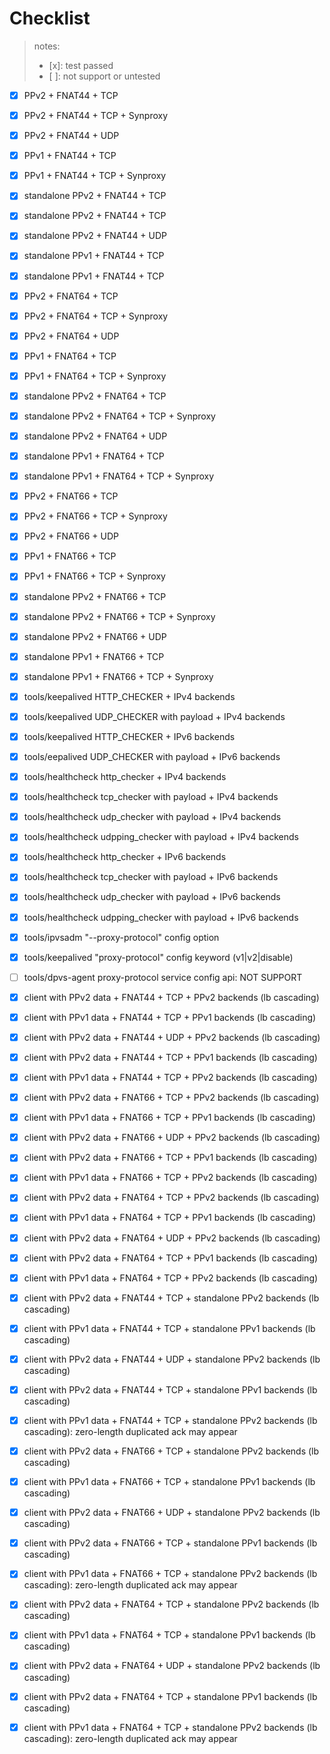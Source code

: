 Checklist
=========

> notes:
> * [x]: test passed
> * [ ]: not support or untested

* [x] PPv2 + FNAT44 + TCP
* [x] PPv2 + FNAT44 + TCP + Synproxy
* [x] PPv2 + FNAT44 + UDP
* [x] PPv1 + FNAT44 + TCP
* [x] PPv1 + FNAT44 + TCP + Synproxy
* [x] standalone PPv2 + FNAT44 + TCP 
* [x] standalone PPv2 + FNAT44 + TCP
* [x] standalone PPv2 + FNAT44 + UDP
* [x] standalone PPv1 + FNAT44 + TCP
* [x] standalone PPv1 + FNAT44 + TCP

* [x] PPv2 + FNAT64 + TCP
* [x] PPv2 + FNAT64 + TCP + Synproxy
* [x] PPv2 + FNAT64 + UDP
* [x] PPv1 + FNAT64 + TCP
* [x] PPv1 + FNAT64 + TCP + Synproxy
* [x] standalone PPv2 + FNAT64 + TCP
* [x] standalone PPv2 + FNAT64 + TCP + Synproxy
* [x] standalone PPv2 + FNAT64 + UDP
* [x] standalone PPv1 + FNAT64 + TCP
* [x] standalone PPv1 + FNAT64 + TCP + Synproxy

* [x] PPv2 + FNAT66 + TCP
* [x] PPv2 + FNAT66 + TCP + Synproxy
* [x] PPv2 + FNAT66 + UDP
* [x] PPv1 + FNAT66 + TCP
* [x] PPv1 + FNAT66 + TCP + Synproxy
* [x] standalone PPv2 + FNAT66 + TCP 
* [x] standalone PPv2 + FNAT66 + TCP + Synproxy
* [x] standalone PPv2 + FNAT66 + UDP
* [x] standalone PPv1 + FNAT66 + TCP
* [x] standalone PPv1 + FNAT66 + TCP + Synproxy

* [x] tools/keepalived HTTP_CHECKER + IPv4 backends
* [x] tools/keepalived UDP_CHECKER with payload + IPv4 backends
* [x] tools/keepalived HTTP_CHECKER + IPv6 backends
* [x] tools/eepalived UDP_CHECKER with payload + IPv6 backends
* [x] tools/healthcheck http_checker + IPv4 backends
* [x] tools/healthcheck tcp_checker with payload + IPv4 backends
* [x] tools/healthcheck udp_checker with payload + IPv4 backends
* [x] tools/healthcheck udpping_checker with payload + IPv4 backends
* [x] tools/healthcheck http_checker + IPv6 backends
* [x] tools/healthcheck tcp_checker with payload + IPv6 backends
* [x] tools/healthcheck udp_checker with payload + IPv6 backends
* [x] tools/healthcheck udpping_checker with payload + IPv6 backends
* [x] tools/ipvsadm "--proxy-protocol" config option
* [x] tools/keepalived "proxy-protocol" config keyword (v1|v2|disable)
* [ ] tools/dpvs-agent proxy-protocol service config api: NOT SUPPORT

* [x] client with PPv2 data + FNAT44 + TCP + PPv2 backends (lb cascading)
* [x] client with PPv1 data + FNAT44 + TCP + PPv1 backends (lb cascading)
* [x] client with PPv2 data + FNAT44 + UDP + PPv2 backends (lb cascading)
* [x] client with PPv2 data + FNAT44 + TCP + PPv1 backends (lb cascading)
* [x] client with PPv1 data + FNAT44 + TCP + PPv2 backends (lb cascading)

* [x] client with PPv2 data + FNAT66 + TCP + PPv2 backends (lb cascading)
* [x] client with PPv1 data + FNAT66 + TCP + PPv1 backends (lb cascading)
* [x] client with PPv2 data + FNAT66 + UDP + PPv2 backends (lb cascading)
* [x] client with PPv2 data + FNAT66 + TCP + PPv1 backends (lb cascading)
* [x] client with PPv1 data + FNAT66 + TCP + PPv2 backends (lb cascading)

* [x] client with PPv2 data + FNAT64 + TCP + PPv2 backends (lb cascading)
* [x] client with PPv1 data + FNAT64 + TCP + PPv1 backends (lb cascading)
* [x] client with PPv2 data + FNAT64 + UDP + PPv2 backends (lb cascading)
* [x] client with PPv2 data + FNAT64 + TCP + PPv1 backends (lb cascading)
* [x] client with PPv1 data + FNAT64 + TCP + PPv2 backends (lb cascading)

* [x] client with PPv2 data + FNAT44 + TCP + standalone PPv2 backends (lb cascading)
* [x] client with PPv1 data + FNAT44 + TCP + standalone PPv1 backends (lb cascading)
* [x] client with PPv2 data + FNAT44 + UDP + standalone PPv2 backends (lb cascading)
* [x] client with PPv2 data + FNAT44 + TCP + standalone PPv1 backends (lb cascading)
* [x] client with PPv1 data + FNAT44 + TCP + standalone PPv2 backends (lb cascading): zero-length duplicated ack may appear

* [x] client with PPv2 data + FNAT66 + TCP + standalone PPv2 backends (lb cascading)
* [x] client with PPv1 data + FNAT66 + TCP + standalone PPv1 backends (lb cascading)
* [x] client with PPv2 data + FNAT66 + UDP + standalone PPv2 backends (lb cascading)
* [x] client with PPv2 data + FNAT66 + TCP + standalone PPv1 backends (lb cascading)
* [x] client with PPv1 data + FNAT66 + TCP + standalone PPv2 backends (lb cascading): zero-length duplicated ack may appear

* [x] client with PPv2 data + FNAT64 + TCP + standalone PPv2 backends (lb cascading)
* [x] client with PPv1 data + FNAT64 + TCP + standalone PPv1 backends (lb cascading)
* [x] client with PPv2 data + FNAT64 + UDP + standalone PPv2 backends (lb cascading)
* [x] client with PPv2 data + FNAT64 + TCP + standalone PPv1 backends (lb cascading)
* [x] client with PPv1 data + FNAT64 + TCP + standalone PPv2 backends (lb cascading): zero-length duplicated ack may appear

